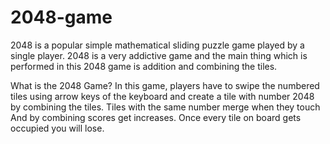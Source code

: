 # 2048-game
2048 is a popular simple mathematical sliding puzzle game played by a single player. 2048 is a very addictive game and the main thing which is performed in this 2048 game is addition and combining the tiles.                        

What is the 2048 Game?
In this game, players have to swipe the numbered tiles using arrow keys of the keyboard and create a tile with number 2048 by combining the tiles. Tiles with the same number merge when they touch And by combining scores get increases. Once every tile on board gets occupied you will lose.
